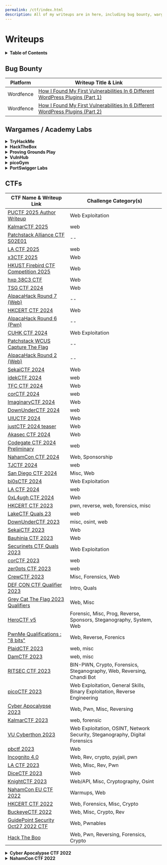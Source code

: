 ```yaml
---
permalink: /ctf/index.html
description: All of my writeups are in here, including bug bounty, wargame, academy lab, and CTF writeups!
---
```


# Writeups

<details id="toc"><summary markdown="span"><strong>Table of Contents</strong></summary>

1. **[Bug Bounty](#bug-bounty)**
2. **[Wargames / Academy Labs](#wargames--academy-labs)**
    1. **[TryHackMe](#tryhackme)**
    2. **[HackTheBox](#hackthebox)**
    3. **[Proving Grounds Play](#proving-grounds-play)**
    4. **[picoGym](#picogym)**
    5. **[PortSwigger Labs](#portswigger-labs)**
        1. **[SQL injection](#portswigger-labs-sql-injection)**
        2. **[Authentication](#portswigger-labs-authentication)**
        3. **[Directory Traversal](#portswigger-labs-directory-traversal)**
        4. **[OS Command Injection](#portswigger-labs-os-command-injection)**
        5. **[Business Logic Vulnerabilities](#portswigger-labs-business-logic-vulnerabilities)**
        6. **[Information Disclosure](#portswigger-labs-information-disclosure)**
        7. **[Access Control](#portswigger-labs-access-control)**
        8. **[File Upload Vulnerabilities](#portswigger-labs-file-upload-vulnerabilities)**
        9. **[Server-Side Request Forgery (SSRF)](#portswigger-labs-server-side-request-forgery-ssrf)**
        10. **[XXE Injection](#portswigger-labs-xxe-injection)**
        11. **[Cross-Site Scripting (XSS)](#portswigger-labs-cross-site-scripting-xss)**
        12. **[Cross-Site Request Forgery (CSRF)](#portswigger-labs-cross-site-request-forgery-csrf)**
        13. **[Cross-Origin Resource Sharing (CORS)](#portswigger-labs-cross-origin-resource-sharing-cors)**
        14. **[Clickjacking](#portswigger-labs-clickjacking)**
        15. **[DOM-Based Vulnerabilities](#portswigger-labs-dom-based-vulnerabilities)**
        16. **[WebSockets](#portswigger-labs-websockets)**
        17. **[Insecure Deserialization](#portswigger-labs-insecure-deserialization)**
        18. **[Server-Side Template Injection](#portswigger-labs-server-side-template-injection)**
        19. **[Web Cache Poisoning](#portswigger-labs-web-cache-poisoning)**
        20. **[HTTP Host Header Attacks](#portswigger-labs-http-host-header-attacks)**
        21. **[HTTP Request Smuggling](#portswigger-labs-http-request-smuggling)**
        22. **[OAuth Authentication](#portswigger-labs-oauth-authentication)**
        23. **[JWT](#portswigger-labs-jwt)**
        24. **[Prototype Pollution](#portswigger-labs-prototype-pollution)**
        25. **[Essential Skills](#portswigger-labs-essential-skills)**
        26. **[Testing GraphQL APIs](#portswigger-labs-testing-graphql-apis)**
        27. **[Race Conditions](#portswigger-labs-race-conditions)**
        28. **[NoSQL Injection](#portswigger-labs-nosql-injection)**
        29. **[Web LLM Attacks](#portswigger-labs-web-llm-attacks)**
        30. **[Web Cache Deception](#portswigger-labs-web-cache-deception)**
3. **[CTFs](#ctfs)**

</details>

## Bug Bounty

| Platform   | Writeup Title & Link |
|------------|--------------|
| Wordfence  | [How I Found My First Vulnerabilities In 6 Different WordPress Plugins (Part 1)](https://siunam321.github.io/ctf/Bug-Bounty/Wordfence/how-i-found-my-first-vulnerabilities-in-6-different-wordpress-plugins-part-1/) |
| Wordfence  | [How I Found My First Vulnerabilities In 6 Different WordPress Plugins (Part 2)](https://siunam321.github.io/ctf/Bug-Bounty/Wordfence/how-i-found-my-first-vulnerabilities-in-6-different-wordpress-plugins-part-2/) |

## Wargames / Academy Labs

<details id="tryhackme"><summary markdown="span"><strong>TryHackMe</strong></summary>

| Room Title & Writeup Link |
|--------------|
| [Lookback](https://siunam321.github.io/ctf/tryhackme/Lookback/) |
| [Capture!](https://siunam321.github.io/ctf/tryhackme/Capture/) |
| [Opacity](https://siunam321.github.io/ctf/tryhackme/Opacity/) |
| [Bugged](https://siunam321.github.io/ctf/tryhackme/Bugged/) |
| [Generic University](https://siunam321.github.io/ctf/tryhackme/Generic-University/) |
| [Uranium CTF](https://siunam321.github.io/ctf/tryhackme/Uranium-CTF/) |
| [MD2PDF](https://siunam321.github.io/ctf/tryhackme/MD2PDF/) |
| [JVM Reverse Engineering](https://siunam321.github.io/ctf/tryhackme/JVM-Reverse-Engineering/) |
| [Eavesdropper](https://siunam321.github.io/ctf/tryhackme/Eavesdropper/) |
| [Different-CTF](https://siunam321.github.io/ctf/tryhackme/Different-CTF/) |
| [MalBuster](https://siunam321.github.io/ctf/tryhackme/MalBuster/) |
| [M4tr1x: Exit Denied](https://siunam321.github.io/ctf/tryhackme/M4tr1x-Exit-Denied/) |
| [GameBuzz](https://siunam321.github.io/ctf/tryhackme/GameBuzz/) |
| [VulnNet: dotjar](https://siunam321.github.io/ctf/tryhackme/VulnNet-dotjar/) |
| [TakeOver](https://siunam321.github.io/ctf/tryhackme/TakeOver/) |
| [Cold VVars](https://siunam321.github.io/ctf/tryhackme/Cold-VVars/) |
| [Hamlet](https://siunam321.github.io/ctf/tryhackme/Hamlet/) |
| [StuxCTF](https://siunam321.github.io/ctf/tryhackme/StuxCTF/) |
| [SigHunt](https://siunam321.github.io/ctf/tryhackme/SigHunt/) |
| [Unbaked Pie](https://siunam321.github.io/ctf/tryhackme/Unbaked-Pie/) |
| [Red Stone One Carat](https://siunam321.github.io/ctf/tryhackme/Red-Stone-One-Carat/) |
| [Metamorphosis](https://siunam321.github.io/ctf/tryhackme/Metamorphosis/) |
| [pyLon](https://siunam321.github.io/ctf/tryhackme/pyLon/) |
| [The Blob Blog](https://siunam321.github.io/ctf/tryhackme/The-Blob-Blog/) |
| [New Hire Old Artifacts](https://siunam321.github.io/ctf/tryhackme/New-Hire-Old-Artifacts/) |
| [WWBuddy](https://siunam321.github.io/ctf/tryhackme/WWBuddy/) |
| [Unstable Twin](https://siunam321.github.io/ctf/tryhackme/Unstable-Twin/) |
| [Super-Spam](https://siunam321.github.io/ctf/tryhackme/Super-Spam/) |
| [broker](https://siunam321.github.io/ctf/tryhackme/broker/) |
| [En-pass](https://siunam321.github.io/ctf/tryhackme/En-pass/) |
| [Undiscovered](https://siunam321.github.io/ctf/tryhackme/Undiscovered/) |
| [SafeZone](https://siunam321.github.io/ctf/tryhackme/SafeZone/) |
| [Bank CTF](https://siunam321.github.io/ctf/tryhackme/Bank-CTF/) |
| [VulnNet: dotpy](https://siunam321.github.io/ctf/tryhackme/VulnNet-dotpy/) |
| [Revenge](https://siunam321.github.io/ctf/tryhackme/Revenge/) |
| [Madeye's Castle](https://siunam321.github.io/ctf/tryhackme/Madeyes-Castle/) |
| [Warzone 2](https://siunam321.github.io/ctf/tryhackme/Warzone2/) |
| [toc2](https://siunam321.github.io/ctf/tryhackme/toc2/) |
| [harder](https://siunam321.github.io/ctf/tryhackme/harder/) |
| [Neighbour](https://siunam321.github.io/ctf/tryhackme/Neighbour/) |
| [PrintNightmare, thrice!](https://siunam321.github.io/ctf/tryhackme/PrintNightmare-thrice/) |
| [PS Eclipse](https://siunam321.github.io/ctf/tryhackme/PS-Eclipse/) |
| [Templates](https://siunam321.github.io/ctf/tryhackme/Templates/) |
| [Epoch](https://siunam321.github.io/ctf/tryhackme/Epoch/) |
| [WarZone1](https://siunam321.github.io/ctf/tryhackme/WarZone1/) |
| [Bookstore](https://siunam321.github.io/ctf/tryhackme/Bookstore/) |
| [Binary Heaven](https://siunam321.github.io/ctf/tryhackme/Binary-Heaven/) |
| [Daily Bugle](https://siunam321.github.io/ctf/tryhackme/Daily-Bugle/) |
| [Surfer](https://siunam321.github.io/ctf/tryhackme/Surfer/) |
| [Gatekeeper](https://siunam321.github.io/ctf/tryhackme/Gatekeeper/) |
| [The Great Escape](https://siunam321.github.io/ctf/tryhackme/The-Great-Escape/) |
| [Attacking ICS Plant #2](https://siunam321.github.io/ctf/tryhackme/Attacking-ICS-Plant-2/) |
| [Ghizer](https://siunam321.github.io/ctf/tryhackme/Ghizer/) |
| [Git and Crumpets](https://siunam321.github.io/ctf/tryhackme/Git-and-Crumpets/) |
| [ContainMe](https://siunam321.github.io/ctf/tryhackme/ContainMe/) |
| [One Piece](https://siunam321.github.io/ctf/tryhackme/One-Piece/) |
| [Corridor](https://siunam321.github.io/ctf/tryhackme/Corridor/) |
| [Takedown](https://siunam321.github.io/ctf/tryhackme/Takedown/) |
| [SQHell](https://siunam321.github.io/ctf/tryhackme/SQHell/) |
| [Lumberjack Turtle](https://siunam321.github.io/ctf/tryhackme/Lumberjack-Turtle/) |
| [That's The Ticket](https://siunam321.github.io/ctf/tryhackme/Thats-The-Ticket/) |
| [The Impossible Challenge](https://siunam321.github.io/ctf/tryhackme/The-Impossible-Challenge/) |
| [Lunizz CTF](https://siunam321.github.io/ctf/tryhackme/Lunizz-CTF/) |
| [Wekor](https://siunam321.github.io/ctf/tryhackme/Wekor/) |
| [The Server From Hell](https://siunam321.github.io/ctf/tryhackme/The-Server-From-Hell/) |
| [NahamStore](https://siunam321.github.io/ctf/tryhackme/NahamStore/) |
| [biteme](https://siunam321.github.io/ctf/tryhackme/biteme/) |
| [Intermediate Nmap](https://siunam321.github.io/ctf/tryhackme/Intermediate-Nmap/) |
| [Musical Stego](https://siunam321.github.io/ctf/tryhackme/Musical-Stego/) |
| [Break It](https://siunam321.github.io/ctf/tryhackme/Break-It/) |
| [NerdHead](https://siunam321.github.io/ctf/tryhackme/NerdHead/) |
| [Dear QA](https://siunam321.github.io/ctf/tryhackme/Dear-QA/) |
| [VulnNet: Endgame](https://siunam321.github.io/ctf/tryhackme/VulnNet-Endgame/) |
| [Sweettooth Inc.](https://siunam321.github.io/ctf/tryhackme/Sweettooth-Inc/) |
| [Mnemonic](https://siunam321.github.io/ctf/tryhackme/Mnemonic/) |
| [Minotaur's Labyrinth](https://siunam321.github.io/ctf/tryhackme/Minotaur's-Labyrinth/) |
| [Recovery](https://siunam321.github.io/ctf/tryhackme/Recovery/) |
| [Develpy](https://siunam321.github.io/ctf/tryhackme/Develpy/) |
| [PalsForLife](https://siunam321.github.io/ctf/tryhackme/PalsForLife/) |
| [Willow](https://siunam321.github.io/ctf/tryhackme/Willow/) |
| [Road](https://siunam321.github.io/ctf/tryhackme/Road/) |
| [The Marketplace](https://siunam321.github.io/ctf/tryhackme/The-Marketplace/) |
| [Internal](https://siunam321.github.io/ctf/tryhackme/Internal/) |
| [Relevant](https://siunam321.github.io/ctf/tryhackme/Relevant/) |
| [CMesS](https://siunam321.github.io/ctf/tryhackme/CMesS/) |
| [Gallery](https://siunam321.github.io/ctf/tryhackme/Gallery/) |
| [Jeff](https://siunam321.github.io/ctf/tryhackme/Jeff/) |
| [Olympus](https://siunam321.github.io/ctf/tryhackme/Olympus/) |
| [VulnNet](https://siunam321.github.io/ctf/tryhackme/VulnNet/) |
| [VulnNet:Roasted](https://siunam321.github.io/ctf/tryhackme/VulnNet:Roasted/) |

</details>

<details id="hackthebox"><summary markdown="span"><strong>HackTheBox</strong></summary>

| Box Title & Writeup Link |
|--------------|
| [Meta](https://siunam321.github.io/ctf/hackthebox/Meta/) |
| [Acute](https://siunam321.github.io/ctf/hackthebox/Acute/) |
| [Bounty](https://siunam321.github.io/ctf/hackthebox/Bounty/) |
| [Talkative](https://siunam321.github.io/ctf/hackthebox/Talkative/) |
| [Timelapse](https://siunam321.github.io/ctf/hackthebox/Timelapse/) |
| [Worker](https://siunam321.github.io/ctf/hackthebox/Worker/) |
| [Bastion](https://siunam321.github.io/ctf/hackthebox/Bastion/) |
| [Beep](https://siunam321.github.io/ctf/hackthebox/Beep/) |
| [Arctic](https://siunam321.github.io/ctf/hackthebox/Arctic/) |
| [Granny](https://siunam321.github.io/ctf/hackthebox/Granny/) |
| [Jarvis](https://siunam321.github.io/ctf/hackthebox/Jarvis/) |
| [Bastard](https://siunam321.github.io/ctf/hackthebox/Bastard/) |
| [Optimum](https://siunam321.github.io/ctf/hackthebox/Optimum/) |
| [Search](https://siunam321.github.io/ctf/hackthebox/Search/) |
| [Pandora](https://siunam321.github.io/ctf/hackthebox/Pandora/) |
| [Backdoor](https://siunam321.github.io/ctf/hackthebox/Backdoor/) |
| [Brainfuck](https://siunam321.github.io/ctf/hackthebox/Brainfuck/) |
| [Shocker](https://siunam321.github.io/ctf/hackthebox/Shocker/) |
| [Access](https://siunam321.github.io/ctf/hackthebox/Access/) |
| [Jeeves](https://siunam321.github.io/ctf/hackthebox/Jeeves/) |
| [SecNotes](https://siunam321.github.io/ctf/hackthebox/SecNotes/) |
| [Chatterbox](https://siunam321.github.io/ctf/hackthebox/Chatterbox/) |
| [Devel](https://siunam321.github.io/ctf/hackthebox/Devel/) |
| [Shoppy](https://siunam321.github.io/ctf/hackthebox/Shoppy/) |
| [Support](https://siunam321.github.io/ctf/hackthebox/Support/) |
| [OpenSource](https://siunam321.github.io/ctf/hackthebox/OpenSource/) |
| [RedPanda](https://siunam321.github.io/ctf/hackthebox/RedPanda/) |

</details>

<details id="proving-grounds-play"><summary markdown="span"><strong>Proving Grounds Play</strong></summary>

| Lab Title & Writeup Link |
|--------------|
| [DC-9](https://siunam321.github.io/ctf/pgplay/DC-9/) |
| [ICMP](https://siunam321.github.io/ctf/pgplay/ICMP/) |
| [My-CMSMS](https://siunam321.github.io/ctf/pgplay/My-CMSMS/) |
| [GlasgowSmile](https://siunam321.github.io/ctf/pgplay/GlasgowSmile/) |
| [Deception](https://siunam321.github.io/ctf/pgplay/Deception/) |
| [Tre](https://siunam321.github.io/ctf/pgplay/Tre/) |
| [Assertion101](https://siunam321.github.io/ctf/pgplay/Assertion101/) |
| [BTRSys2.1](https://siunam321.github.io/ctf/pgplay/BTRSys2.1/) |
| [SunsetMidnight](https://siunam321.github.io/ctf/pgplay/SunsetMidnight/) |
| [SoSimple](https://siunam321.github.io/ctf/pgplay/SoSimple/) |
| [FunBox](https://siunam321.github.io/ctf/pgplay/FunBox/) |
| [Election1](https://siunam321.github.io/ctf/pgplay/Election1/) |
| [NoName](https://siunam321.github.io/ctf/pgplay/NoName/) |
| [BBSCute](https://siunam321.github.io/ctf/pgplay/BBSCute/) |
| [Ha-natraj](https://siunam321.github.io/ctf/pgplay/Ha-natraj/) |
| [HAWordy](https://siunam321.github.io/ctf/pgplay/HAWordy/) |
| [Loly](https://siunam321.github.io/ctf/pgplay/Loly/) |
| [Pwned1](https://siunam321.github.io/ctf/pgplay/Pwned1/) |
| [Vegeta1](https://siunam321.github.io/ctf/pgplay/Vegeta1/) |

</details>

<details id="vulnhub"><summary markdown="span"><strong>VulnHub</strong></summary>

| Machine Title & Writeup Link |
|--------------|
| [digitalworld.local: VENGEANCE](https://siunam321.github.io/ctf/vulnhub/digitalworld.local:VENGEANCE/) |
| [Healthcare: 1](https://siunam321.github.io/ctf/vulnhub/Healthcare:1/) |
| [DevGuru: 1](https://siunam321.github.io/ctf/vulnhub/DevGuru:1/) |
| [Hacker kid: 1.0.1](https://siunam321.github.io/ctf/vulnhub/Hacker-kid:1.0.1/) |
| [digitalworld.local: FALL](https://siunam321.github.io/ctf/vulnhub/digitalworld.local:FALL/) |
| [Pentester Lab: Axis2 Web service and Tomcat Manager](https://siunam321.github.io/ctf/vulnhub/Pentester-Lab:Axis2-Web-service-and-Tomcat-Manager/) |

</details>

<details id="picogym"><summary markdown="span"><strong>picoGym</strong></summary>

| Challenge Category | Challenge Title & Writeup Link |
|----------|--------------|
| Web Exploitation | [logon](https://siunam321.github.io/ctf/picoGym/Web-Exploitation/logon/) |
| | [where are the robots](https://siunam321.github.io/ctf/picoGym/Web-Exploitation/where-are-the-robots/) |
| | [Scavenger Hunt](https://siunam321.github.io/ctf/picoGym/Web-Exploitation/Scavenger-Hunt/) |
| | [Insp3ct0r](https://siunam321.github.io/ctf/picoGym/Web-Exploitation/Insp3ct0r/) |
| | [Cookies](https://siunam321.github.io/ctf/picoGym/Web-Exploitation/Cookies/) |
| | [GET aHEAD](https://siunam321.github.io/ctf/picoGym/Web-Exploitation/GET-aHEAD/) |

</details>

<details id="portswigger-labs"><summary markdown="span"><strong>PortSwigger Labs</strong></summary>

<section id="portswigger-lab-table">

| Lab Topic | Lab Title & Writeup Link |
|----------|--------------|
| SQL injection | [SQL injection vulnerability in WHERE clause allowing retrieval of hidden data](https://siunam321.github.io/ctf/portswigger-labs/SQL-Injection/sqli-1/) |
| | [SQL injection vulnerability allowing login bypass](https://siunam321.github.io/ctf/portswigger-labs/SQL-Injection/sqli-2/) |
| | [SQL injection UNION attack, determining the number of columns returned by the query](https://siunam321.github.io/ctf/portswigger-labs/SQL-Injection/sqli-3/) |
| | [SQL injection UNION attack, finding a column containing text](https://siunam321.github.io/ctf/portswigger-labs/SQL-Injection/sqli-4/) |
| | [SQL injection UNION attack, retrieving data from other tables](https://siunam321.github.io/ctf/portswigger-labs/SQL-Injection/sqli-5/) |
| | [SQL injection UNION attack, retrieving multiple values in a single column](https://siunam321.github.io/ctf/portswigger-labs/SQL-Injection/sqli-6/) |
| | [SQL injection attack, querying the database type and version on Oracle](https://siunam321.github.io/ctf/portswigger-labs/SQL-Injection/sqli-7/) |
| | [SQL injection attack, querying the database type and version on MySQL and Microsoft](https://siunam321.github.io/ctf/portswigger-labs/SQL-Injection/sqli-8/) |
| | [SQL injection attack, listing the database contents on non-Oracle databases](https://siunam321.github.io/ctf/portswigger-labs/SQL-Injection/sqli-9/) |
| | [SQL injection attack, listing the database contents on Oracle](https://siunam321.github.io/ctf/portswigger-labs/SQL-Injection/sqli-10/) |
| | [Blind SQL injection with conditional responses](https://siunam321.github.io/ctf/portswigger-labs/SQL-Injection/sqli-11/) |
| | [Blind SQL injection with conditional errors](https://siunam321.github.io/ctf/portswigger-labs/SQL-Injection/sqli-12/) |
| | [Visible error-based SQL injection](https://siunam321.github.io/ctf/portswigger-labs/SQL-Injection/sqli-13/) |
| | [Blind SQL injection with time delays](https://siunam321.github.io/ctf/portswigger-labs/SQL-Injection/sqli-14/) |
| | [Blind SQL injection with time delays and information retrieval](https://siunam321.github.io/ctf/portswigger-labs/SQL-Injection/sqli-15/) |
| | [Blind SQL injection with out-of-band interaction](https://siunam321.github.io/ctf/portswigger-labs/SQL-Injection/sqli-16/) |
| | [Blind SQL injection with out-of-band data exfiltration](https://siunam321.github.io/ctf/portswigger-labs/SQL-Injection/sqli-17/) |
| | [SQL injection with filter bypass via XML encoding](https://siunam321.github.io/ctf/portswigger-labs/SQL-Injection/sqli-18/) |
| Authentication | [Username enumeration via different responses](https://siunam321.github.io/ctf/portswigger-labs/Authentication/auth-1/) |
| | [2FA simple bypass](https://siunam321.github.io/ctf/portswigger-labs/Authentication/auth-2/) |
| | [Password reset broken logic](https://siunam321.github.io/ctf/portswigger-labs/Authentication/auth-3/) |
| | [Username enumeration via subtly different responses](https://siunam321.github.io/ctf/portswigger-labs/Authentication/auth-4/) |
| | [Username enumeration via response timing](https://siunam321.github.io/ctf/portswigger-labs/Authentication/auth-5/) |
| | [Broken brute-force protection, IP block](https://siunam321.github.io/ctf/portswigger-labs/Authentication/auth-6/) |
| | [Username enumeration via account lock](https://siunam321.github.io/ctf/portswigger-labs/Authentication/auth-7/) |
| | [2FA broken logic](https://siunam321.github.io/ctf/portswigger-labs/Authentication/auth-8/) |
| | [Brute-forcing a stay-logged-in cookie](https://siunam321.github.io/ctf/portswigger-labs/Authentication/auth-9/) |
| | [Offline password cracking](https://siunam321.github.io/ctf/portswigger-labs/Authentication/auth-10/) |
| | [Password reset poisoning via middleware](https://siunam321.github.io/ctf/portswigger-labs/Authentication/auth-11/) |
| | [Password brute-force via password change](https://siunam321.github.io/ctf/portswigger-labs/Authentication/auth-12/) |
| | [Broken brute-force protection, multiple credentials per request](https://siunam321.github.io/ctf/portswigger-labs/Authentication/auth-13/) |
| | [2FA bypass using a brute-force attack](https://siunam321.github.io/ctf/portswigger-labs/Authentication/auth-14/) |
| Directory Traversal | [File path traversal, simple case](https://siunam321.github.io/ctf/portswigger-labs/Directory-Traversal/dt-1/) |
| | [File path traversal, traversal sequences blocked with absolute path bypass](https://siunam321.github.io/ctf/portswigger-labs/Directory-Traversal/dt-2/) |
| | [File path traversal, traversal sequences stripped non-recursively](https://siunam321.github.io/ctf/portswigger-labs/Directory-Traversal/dt-3/) |
| | [File path traversal, traversal sequences stripped with superfluous URL-decode](https://siunam321.github.io/ctf/portswigger-labs/Directory-Traversal/dt-4/) |
| | [File path traversal, validation of start of path](https://siunam321.github.io/ctf/portswigger-labs/Directory-Traversal/dt-5/) |
| | [File path traversal, validation of file extension with null byte bypass](https://siunam321.github.io/ctf/portswigger-labs/Directory-Traversal/dt-6/) |
| OS Command Injection | [OS command injection, simple case](https://siunam321.github.io/ctf/portswigger-labs/OS-Command-Injection/osci-1/) |
| | [Blind OS command injection with time delays](https://siunam321.github.io/ctf/portswigger-labs/OS-Command-Injection/osci-2/) |
| | [Blind OS command injection with output redirection](https://siunam321.github.io/ctf/portswigger-labs/OS-Command-Injection/osci-3/) |
| | [Blind OS command injection with out-of-band interaction](https://siunam321.github.io/ctf/portswigger-labs/OS-Command-Injection/osci-4/) |
| | [Blind OS command injection with out-of-band data exfiltration](https://siunam321.github.io/ctf/portswigger-labs/OS-Command-Injection/osci-5/) |
| Business Logic Vulnerabilities | [Excessive trust in client-side controls](https://siunam321.github.io/ctf/portswigger-labs/Business-Logic-Vulnerabilities/blv-1/) |
| | [High-level logic vulnerability](https://siunam321.github.io/ctf/portswigger-labs/Business-Logic-Vulnerabilities/blv-2/) |
| | [Inconsistent security controls](https://siunam321.github.io/ctf/portswigger-labs/Business-Logic-Vulnerabilities/blv-3/) |
| | [Flawed enforcement of business rules](https://siunam321.github.io/ctf/portswigger-labs/Business-Logic-Vulnerabilities/blv-4/) |
| | [Low-level logic flaw](https://siunam321.github.io/ctf/portswigger-labs/Business-Logic-Vulnerabilities/blv-5/) |
| | [Inconsistent handling of exceptional input](https://siunam321.github.io/ctf/portswigger-labs/Business-Logic-Vulnerabilities/blv-6/) |
| | [Weak isolation on dual-use endpoint](https://siunam321.github.io/ctf/portswigger-labs/Business-Logic-Vulnerabilities/blv-7/) |
| | [Insufficient workflow validation](https://siunam321.github.io/ctf/portswigger-labs/Business-Logic-Vulnerabilities/blv-8/) |
| | [Authentication bypass via flawed state machine](https://siunam321.github.io/ctf/portswigger-labs/Business-Logic-Vulnerabilities/blv-9/) |
| | [Infinite money logic flaw](https://siunam321.github.io/ctf/portswigger-labs/Business-Logic-Vulnerabilities/blv-10/) |
| | [Authentication bypass via encryption oracle](https://siunam321.github.io/ctf/portswigger-labs/Business-Logic-Vulnerabilities/blv-11/) |
| | [Bypassing access controls using email address parsing discrepancies](https://siunam321.github.io/ctf/portswigger-labs/Business-Logic-Vulnerabilities/blv-12/) |
| Information Disclosure | [Information disclosure in error messages](https://siunam321.github.io/ctf/portswigger-labs/Information-Disclosure/id-1/) |
| | [Information disclosure on debug page](https://siunam321.github.io/ctf/portswigger-labs/Information-Disclosure/id-2/) |
| | [Source code disclosure via backup files](https://siunam321.github.io/ctf/portswigger-labs/Information-Disclosure/id-3/) |
| | [Authentication bypass via information disclosure](https://siunam321.github.io/ctf/portswigger-labs/Information-Disclosure/id-4/) |
| | [Information disclosure in version control history](https://siunam321.github.io/ctf/portswigger-labs/Information-Disclosure/id-5/) |
| Access Control | [Unprotected admin functionality](https://siunam321.github.io/ctf/portswigger-labs/Access-Control/ac-1/) |
| | [Unprotected admin functionality with unpredictable URL](https://siunam321.github.io/ctf/portswigger-labs/Access-Control/ac-2/) |
| | [User role controlled by request parameter](https://siunam321.github.io/ctf/portswigger-labs/Access-Control/ac-3/) |
| | [User role can be modified in user profile](https://siunam321.github.io/ctf/portswigger-labs/Access-Control/ac-4/) |
| | [User ID controlled by request parameter](https://siunam321.github.io/ctf/portswigger-labs/Access-Control/ac-5/) |
| | [User ID controlled by request parameter, with unpredictable user IDs](https://siunam321.github.io/ctf/portswigger-labs/Access-Control/ac-6/) |
| | [User ID controlled by request parameter with data leakage in redirect](https://siunam321.github.io/ctf/portswigger-labs/Access-Control/ac-7/) |
| | [User ID controlled by request parameter with password disclosure](https://siunam321.github.io/ctf/portswigger-labs/Access-Control/ac-8/) |
| | [Insecure direct object references](https://siunam321.github.io/ctf/portswigger-labs/Access-Control/ac-9/) |
| | [URL-based access control can be circumvented](https://siunam321.github.io/ctf/portswigger-labs/Access-Control/ac-10/) |
| | [Method-based access control can be circumvented](https://siunam321.github.io/ctf/portswigger-labs/Access-Control/ac-11/) |
| | [Multi-step process with no access control on one step](https://siunam321.github.io/ctf/portswigger-labs/Access-Control/ac-12/) |
| | [Referer-based access control](https://siunam321.github.io/ctf/portswigger-labs/Access-Control/ac-13/) |
| File Upload Vulnerabilities | [Remote code execution via web shell upload](https://siunam321.github.io/ctf/portswigger-labs/File-Upload-Vulnerabilities/fuv-1/) |
| | [Web shell upload via Content-Type restriction bypass](https://siunam321.github.io/ctf/portswigger-labs/File-Upload-Vulnerabilities/fuv-2/) |
| | [Web shell upload via path traversal](https://siunam321.github.io/ctf/portswigger-labs/File-Upload-Vulnerabilities/fuv-3/) |
| | [Web shell upload via extension blacklist bypass](https://siunam321.github.io/ctf/portswigger-labs/File-Upload-Vulnerabilities/fuv-4/) |
| | [Web shell upload via obfuscated file extension](https://siunam321.github.io/ctf/portswigger-labs/File-Upload-Vulnerabilities/fuv-5/) |
| | [Remote code execution via polyglot web shell upload](https://siunam321.github.io/ctf/portswigger-labs/File-Upload-Vulnerabilities/fuv-6/) |
| | [Web shell upload via race condition](https://siunam321.github.io/ctf/portswigger-labs/File-Upload-Vulnerabilities/fuv-7/) |
| Server-Side Request Forgery (SSRF) | [Basic SSRF against the local server](https://siunam321.github.io/ctf/portswigger-labs/Server-Side-Request-Forgery/ssrf-1/) |
| | [Basic SSRF against another back-end system](https://siunam321.github.io/ctf/portswigger-labs/Server-Side-Request-Forgery/ssrf-2/) |
| | [SSRF with blacklist-based input filter](https://siunam321.github.io/ctf/portswigger-labs/Server-Side-Request-Forgery/ssrf-3/) |
| | [SSRF with filter bypass via open redirection vulnerability](https://siunam321.github.io/ctf/portswigger-labs/Server-Side-Request-Forgery/ssrf-4/) |
| | [Blind SSRF with out-of-band detection](https://siunam321.github.io/ctf/portswigger-labs/Server-Side-Request-Forgery/ssrf-5/) |
| | [SSRF with whitelist-based input filter](https://siunam321.github.io/ctf/portswigger-labs/Server-Side-Request-Forgery/ssrf-6/) |
| | [Blind SSRF with Shellshock exploitation](https://siunam321.github.io/ctf/portswigger-labs/Server-Side-Request-Forgery/ssrf-7/) |
| XXE Injection | [Exploiting XXE using external entities to retrieve files](https://siunam321.github.io/ctf/portswigger-labs/XXE-Injection/xxe-1/) |
| | [Exploiting XXE to perform SSRF attacks](https://siunam321.github.io/ctf/portswigger-labs/XXE-Injection/xxe-2/) |
| | [Blind XXE with out-of-band interaction](https://siunam321.github.io/ctf/portswigger-labs/XXE-Injection/xxe-3/) |
| | [Blind XXE with out-of-band interaction via XML parameter entities](https://siunam321.github.io/ctf/portswigger-labs/XXE-Injection/xxe-4/) |
| | [Exploiting blind XXE to exfiltrate data using a malicious external DTD](https://siunam321.github.io/ctf/portswigger-labs/XXE-Injection/xxe-5/) |
| | [Exploiting blind XXE to retrieve data via error messages](https://siunam321.github.io/ctf/portswigger-labs/XXE-Injection/xxe-6/) |
| | [Exploiting XInclude to retrieve files](https://siunam321.github.io/ctf/portswigger-labs/XXE-Injection/xxe-7/) |
| | [Exploiting XXE via image file upload](https://siunam321.github.io/ctf/portswigger-labs/XXE-Injection/xxe-8/) |
| | [Exploiting XXE to retrieve data by repurposing a local DTD](https://siunam321.github.io/ctf/portswigger-labs/XXE-Injection/xxe-9/) |
| Cross-Site Scripting (XSS) | [Reflected XSS into HTML context with nothing encoded](https://siunam321.github.io/ctf/portswigger-labs/Cross-Site-Scripting/xss-1/) |
| | [Stored XSS into HTML context with nothing encoded](https://siunam321.github.io/ctf/portswigger-labs/Cross-Site-Scripting/xss-2/) |
| | [DOM XSS in `document.write` sink using source `location.search`](https://siunam321.github.io/ctf/portswigger-labs/Cross-Site-Scripting/xss-3/) |
| | [DOM XSS in `innerHTML` sink using source `location.search`](https://siunam321.github.io/ctf/portswigger-labs/Cross-Site-Scripting/xss-4/) |
| | [DOM XSS in jQuery anchor `href` attribute sink using `location.search` source](https://siunam321.github.io/ctf/portswigger-labs/Cross-Site-Scripting/xss-5/) |
| | [DOM XSS in jQuery selector sink using a hashchange event](https://siunam321.github.io/ctf/portswigger-labs/Cross-Site-Scripting/xss-6/) |
| | [Reflected XSS into attribute with angle brackets HTML-encoded](https://siunam321.github.io/ctf/portswigger-labs/Cross-Site-Scripting/xss-7/) |
| | [Stored XSS into anchor `href` attribute with double quotes HTML-encoded](https://siunam321.github.io/ctf/portswigger-labs/Cross-Site-Scripting/xss-8/) |
| | [Reflected XSS into a JavaScript string with angle brackets HTML encoded](https://siunam321.github.io/ctf/portswigger-labs/Cross-Site-Scripting/xss-9/) |
| | [DOM XSS in `document.write` sink using source `location.search` inside a select element](https://siunam321.github.io/ctf/portswigger-labs/Cross-Site-Scripting/xss-10/) |
| | [DOM XSS in AngularJS expression with angle brackets and double quotes HTML-encoded](https://siunam321.github.io/ctf/portswigger-labs/Cross-Site-Scripting/xss-11/) |
| | [Reflected DOM XSS](https://siunam321.github.io/ctf/portswigger-labs/Cross-Site-Scripting/xss-12/) |
| | [Stored DOM XSS](https://siunam321.github.io/ctf/portswigger-labs/Cross-Site-Scripting/xss-13/) |
| | [Exploiting cross-site scripting to steal cookies](https://siunam321.github.io/ctf/portswigger-labs/Cross-Site-Scripting/xss-14/) |
| | [Exploiting cross-site scripting to capture passwords](https://siunam321.github.io/ctf/portswigger-labs/Cross-Site-Scripting/xss-15/) |
| | [Exploiting XSS to perform CSRF](https://siunam321.github.io/ctf/portswigger-labs/Cross-Site-Scripting/xss-16/) |
| | [Reflected XSS into HTML context with most tags and attributes blocked](https://siunam321.github.io/ctf/portswigger-labs/Cross-Site-Scripting/xss-17/) |
| | [Reflected XSS into HTML context with all tags blocked except custom ones](https://siunam321.github.io/ctf/portswigger-labs/Cross-Site-Scripting/xss-18/) |
| | [Reflected XSS with some SVG markup allowed](https://siunam321.github.io/ctf/portswigger-labs/Cross-Site-Scripting/xss-19/) |
| | [Reflected XSS in canonical link tag](https://siunam321.github.io/ctf/portswigger-labs/Cross-Site-Scripting/xss-20/) |
| | [Reflected XSS into a JavaScript string with single quote and backslash escaped](https://siunam321.github.io/ctf/portswigger-labs/Cross-Site-Scripting/xss-21/) |
| | [Reflected XSS into a JavaScript string with angle brackets and double quotes HTML-encoded and single quotes escaped](https://siunam321.github.io/ctf/portswigger-labs/Cross-Site-Scripting/xss-22/) |
| | [Stored XSS into `onclick` event with angle brackets and double quotes HTML-encoded and single quotes and backslash escaped](https://siunam321.github.io/ctf/portswigger-labs/Cross-Site-Scripting/xss-23/) |
| | [Reflected XSS into a template literal with angle brackets, single, double quotes, backslash and backticks Unicode-escaped](https://siunam321.github.io/ctf/portswigger-labs/Cross-Site-Scripting/xss-24/) |
| | [Reflected XSS with event handlers and `href` attributes blocked](https://siunam321.github.io/ctf/portswigger-labs/Cross-Site-Scripting/xss-25/) |
| | [Reflected XSS in a JavaScript URL with some characters blocked](https://siunam321.github.io/ctf/portswigger-labs/Cross-Site-Scripting/xss-26/) |
| | [Reflected XSS with AngularJS sandbox escape without strings](https://siunam321.github.io/ctf/portswigger-labs/Cross-Site-Scripting/xss-27/) |
| | [Reflected XSS with AngularJS sandbox escape and CSP](https://siunam321.github.io/ctf/portswigger-labs/Cross-Site-Scripting/xss-28/) |
| | [Reflected XSS protected by very strict CSP, with dangling markup attack](https://siunam321.github.io/ctf/portswigger-labs/Cross-Site-Scripting/xss-29/) |
| | [Reflected XSS protected by CSP, with CSP bypass](https://siunam321.github.io/ctf/portswigger-labs/Cross-Site-Scripting/xss-30/) |
| Cross-Site Request Forgery (CSRF) | [CSRF vulnerability with no defenses](https://siunam321.github.io/ctf/portswigger-labs/CSRF/csrf-1/) |
| | [CSRF where token validation depends on request method](https://siunam321.github.io/ctf/portswigger-labs/CSRF/csrf-2/) |
| | [CSRF where token validation depends on token being present](https://siunam321.github.io/ctf/portswigger-labs/CSRF/csrf-3/) |
| | [CSRF where token is not tied to user session](https://siunam321.github.io/ctf/portswigger-labs/CSRF/csrf-4/) |
| | [CSRF where token is tied to non-session cookie](https://siunam321.github.io/ctf/portswigger-labs/CSRF/csrf-5/) |
| | [CSRF where token is duplicated in cookie](https://siunam321.github.io/ctf/portswigger-labs/CSRF/csrf-6/) |
| | [SameSite Lax bypass via method override](https://siunam321.github.io/ctf/portswigger-labs/CSRF/csrf-7/) |
| | [SameSite Strict bypass via client-side redirect](https://siunam321.github.io/ctf/portswigger-labs/CSRF/csrf-8/) |
| | [SameSite Strict bypass via sibling domain](https://siunam321.github.io/ctf/portswigger-labs/CSRF/csrf-9/) |
| | [SameSite Lax bypass via cookie refresh](https://siunam321.github.io/ctf/portswigger-labs/CSRF/csrf-10/) |
| | [CSRF where Referer validation depends on header being present](https://siunam321.github.io/ctf/portswigger-labs/CSRF/csrf-11/) |
| | [CSRF with broken Referer validation](https://siunam321.github.io/ctf/portswigger-labs/CSRF/csrf-12/) |
| Cross-Origin Resource Sharing (CORS) | [CORS vulnerability with basic origin reflection](https://siunam321.github.io/ctf/portswigger-labs/Cross-Origin-Resource-Sharing/cors-1/) |
| | [CORS vulnerability with trusted null origin](https://siunam321.github.io/ctf/portswigger-labs/Cross-Origin-Resource-Sharing/cors-2/) |
| | [CORS vulnerability with trusted insecure protocols](https://siunam321.github.io/ctf/portswigger-labs/Cross-Origin-Resource-Sharing/cors-3/) |
| | [CORS vulnerability with internal network pivot attack](https://siunam321.github.io/ctf/portswigger-labs/Cross-Origin-Resource-Sharing/cors-4/) |
| Clickjacking | [Basic clickjacking with CSRF token protection](https://siunam321.github.io/ctf/portswigger-labs/Clickjacking/clickjacking-1/) |
| | [Clickjacking with form input data prefilled from a URL parameter](https://siunam321.github.io/ctf/portswigger-labs/Clickjacking/clickjacking-2/) |
| | [Clickjacking with a frame buster script](https://siunam321.github.io/ctf/portswigger-labs/Clickjacking/clickjacking-3/) |
| | [Exploiting clickjacking vulnerability to trigger DOM-based XSS](https://siunam321.github.io/ctf/portswigger-labs/Clickjacking/clickjacking-4/) |
| | [Multistep clickjacking](https://siunam321.github.io/ctf/portswigger-labs/Clickjacking/clickjacking-5/) |
| DOM-Based Vulnerabilities | [DOM XSS using web messages](https://siunam321.github.io/ctf/portswigger-labs/DOM-Based-Vulnerabilities/dom-1/) |
| | [DOM XSS using web messages and a JavaScript URL](https://siunam321.github.io/ctf/portswigger-labs/DOM-Based-Vulnerabilities/dom-2/) |
| | [DOM XSS using web messages and `JSON.parse`](https://siunam321.github.io/ctf/portswigger-labs/DOM-Based-Vulnerabilities/dom-3/) |
| | [DOM-based open redirection](https://siunam321.github.io/ctf/portswigger-labs/DOM-Based-Vulnerabilities/dom-4/) |
| | [DOM-based cookie manipulation](https://siunam321.github.io/ctf/portswigger-labs/DOM-Based-Vulnerabilities/dom-5/) |
| | [Exploiting DOM clobbering to enable XSS](https://siunam321.github.io/ctf/portswigger-labs/DOM-Based-Vulnerabilities/dom-6/) |
| | [Clobbering DOM attributes to bypass HTML filters](https://siunam321.github.io/ctf/portswigger-labs/DOM-Based-Vulnerabilities/dom-7/) |
| WebSockets | [Manipulating WebSocket messages to exploit vulnerabilities](https://siunam321.github.io/ctf/portswigger-labs/WebSockets/ws-1/) |
| | [Manipulating the WebSocket handshake to exploit vulnerabilities](https://siunam321.github.io/ctf/portswigger-labs/WebSockets/ws-2/) |
| | [Cross-site WebSocket hijacking](https://siunam321.github.io/ctf/portswigger-labs/WebSockets/ws-3/) |
| Insecure Deserialization | [Modifying serialized objects](https://siunam321.github.io/ctf/portswigger-labs/Insecure-Deserialization/deserial-1/) |
| | [Modifying serialized data types](https://siunam321.github.io/ctf/portswigger-labs/Insecure-Deserialization/deserial-2/) |
| | [Using application functionality to exploit insecure deserialization](https://siunam321.github.io/ctf/portswigger-labs/Insecure-Deserialization/deserial-3/) |
| | [Arbitrary object injection in PHP](https://siunam321.github.io/ctf/portswigger-labs/Insecure-Deserialization/deserial-4/) |
| | [Exploiting Java deserialization with Apache Commons](https://siunam321.github.io/ctf/portswigger-labs/Insecure-Deserialization/deserial-5/) |
| | [Exploiting PHP deserialization with a pre-built gadget chain](https://siunam321.github.io/ctf/portswigger-labs/Insecure-Deserialization/deserial-6/) |
| | [Exploiting Ruby deserialization using a documented gadget chain](https://siunam321.github.io/ctf/portswigger-labs/Insecure-Deserialization/deserial-7/) |
| | [Developing a custom gadget chain for Java deserialization](https://siunam321.github.io/ctf/portswigger-labs/Insecure-Deserialization/deserial-8/) |
| | [Developing a custom gadget chain for PHP deserialization](https://siunam321.github.io/ctf/portswigger-labs/Insecure-Deserialization/deserial-9/) |
| | [Using PHAR deserialization to deploy a custom gadget chain](https://siunam321.github.io/ctf/portswigger-labs/Insecure-Deserialization/deserial-10/) |
| Server-Side Template Injection | [Basic server-side template injection](https://siunam321.github.io/ctf/portswigger-labs/Server-Side-Template-Injection/ssti-1/) |
| | [Basic server-side template injection (code context)](https://siunam321.github.io/ctf/portswigger-labs/Server-Side-Template-Injection/ssti-2/) |
| | [Server-side template injection using documentation](https://siunam321.github.io/ctf/portswigger-labs/Server-Side-Template-Injection/ssti-3/) |
| | [Server-side template injection in an unknown language with a documented exploit](https://siunam321.github.io/ctf/portswigger-labs/Server-Side-Template-Injection/ssti-4/) |
| | [Server-side template injection with information disclosure via user-supplied objects](https://siunam321.github.io/ctf/portswigger-labs/Server-Side-Template-Injection/ssti-5/) |
| | [Server-side template injection in a sandboxed environment](https://siunam321.github.io/ctf/portswigger-labs/Server-Side-Template-Injection/ssti-6/) |
| | [Server-side template injection with a custom exploit](https://siunam321.github.io/ctf/portswigger-labs/Server-Side-Template-Injection/ssti-7/) |
| Web Cache Poisoning | [Web cache poisoning with an unkeyed header](https://siunam321.github.io/ctf/portswigger-labs/Web-Cache-Poisoning/cache-1/) |
| | [Web cache poisoning with an unkeyed cookie](https://siunam321.github.io/ctf/portswigger-labs/Web-Cache-Poisoning/cache-2/) |
| | [Web cache poisoning with multiple headers](https://siunam321.github.io/ctf/portswigger-labs/Web-Cache-Poisoning/cache-3/) |
| | [Targeted web cache poisoning using an unknown header](https://siunam321.github.io/ctf/portswigger-labs/Web-Cache-Poisoning/cache-4/) |
| | [Web cache poisoning via an unkeyed query string](https://siunam321.github.io/ctf/portswigger-labs/Web-Cache-Poisoning/cache-5/) |
| | [Web cache poisoning via an unkeyed query parameter](https://siunam321.github.io/ctf/portswigger-labs/Web-Cache-Poisoning/cache-6/) |
| | [Parameter cloaking](https://siunam321.github.io/ctf/portswigger-labs/Web-Cache-Poisoning/cache-7/) |
| | [Web cache poisoning via a fat GET request](https://siunam321.github.io/ctf/portswigger-labs/Web-Cache-Poisoning/cache-8/) |
| | [URL normalization](https://siunam321.github.io/ctf/portswigger-labs/Web-Cache-Poisoning/cache-9/) |
| | [Web cache poisoning to exploit a DOM vulnerability via a cache with strict cacheability criteria](https://siunam321.github.io/ctf/portswigger-labs/Web-Cache-Poisoning/cache-10/) |
| | [Combining web cache poisoning vulnerabilities](https://siunam321.github.io/ctf/portswigger-labs/Web-Cache-Poisoning/cache-11/) |
| | [Cache key injection](https://siunam321.github.io/ctf/portswigger-labs/Web-Cache-Poisoning/cache-12/) |
| | [Internal cache poisoning](https://siunam321.github.io/ctf/portswigger-labs/Web-Cache-Poisoning/cache-13/) |
| HTTP Host Header Attacks | [Basic password reset poisoning](https://siunam321.github.io/ctf/portswigger-labs/HTTP-Host-Header-Attacks/http-host-header-1/) |
| | [Host header authentication bypass](https://siunam321.github.io/ctf/portswigger-labs/HTTP-Host-Header-Attacks/http-host-header-2/) |
| | [Web cache poisoning via ambiguous requests](https://siunam321.github.io/ctf/portswigger-labs/HTTP-Host-Header-Attacks/http-host-header-3/) |
| | [Routing-based SSRF](https://siunam321.github.io/ctf/portswigger-labs/HTTP-Host-Header-Attacks/http-host-header-4/) |
| | [SSRF via flawed request parsing](https://siunam321.github.io/ctf/portswigger-labs/HTTP-Host-Header-Attacks/http-host-header-5/) |
| | [Host validation bypass via connection state attack](https://siunam321.github.io/ctf/portswigger-labs/HTTP-Host-Header-Attacks/http-host-header-6/) |
| | [Password reset poisoning via dangling markup](https://siunam321.github.io/ctf/portswigger-labs/HTTP-Host-Header-Attacks/http-host-header-7/) |
| HTTP Request Smuggling | [HTTP request smuggling, basic CL.TE vulnerability](https://siunam321.github.io/ctf/portswigger-labs/HTTP-Request-Smuggling/smuggling-1/) |
| | [HTTP request smuggling, basic TE.CL vulnerability](https://siunam321.github.io/ctf/portswigger-labs/HTTP-Request-Smuggling/smuggling-2/) |
| | [HTTP request smuggling, obfuscating the TE header](https://siunam321.github.io/ctf/portswigger-labs/HTTP-Request-Smuggling/smuggling-3/) |
| | [HTTP request smuggling, confirming a CL.TE vulnerability via differential responses](https://siunam321.github.io/ctf/portswigger-labs/HTTP-Request-Smuggling/smuggling-4/) |
| | [HTTP request smuggling, confirming a TE.CL vulnerability via differential responses](https://siunam321.github.io/ctf/portswigger-labs/HTTP-Request-Smuggling/smuggling-5/) |
| | [Exploiting HTTP request smuggling to bypass front-end security controls, CL.TE vulnerability](https://siunam321.github.io/ctf/portswigger-labs/HTTP-Request-Smuggling/smuggling-6/) |
| | [Exploiting HTTP request smuggling to bypass front-end security controls, TE.CL vulnerability](https://siunam321.github.io/ctf/portswigger-labs/HTTP-Request-Smuggling/smuggling-7/) |
| | [Exploiting HTTP request smuggling to reveal front-end request rewriting](https://siunam321.github.io/ctf/portswigger-labs/HTTP-Request-Smuggling/smuggling-8/) |
| | [Exploiting HTTP request smuggling to capture other users' requests](https://siunam321.github.io/ctf/portswigger-labs/HTTP-Request-Smuggling/smuggling-9/) |
| | [Exploiting HTTP request smuggling to deliver reflected XSS](https://siunam321.github.io/ctf/portswigger-labs/HTTP-Request-Smuggling/smuggling-10/) |
| | [Response queue poisoning via H2.TE request smuggling](https://siunam321.github.io/ctf/portswigger-labs/HTTP-Request-Smuggling/smuggling-11/) |
| | [H2.CL request smuggling](https://siunam321.github.io/ctf/portswigger-labs/HTTP-Request-Smuggling/smuggling-12/) |
| | [HTTP/2 request smuggling via CRLF injection](https://siunam321.github.io/ctf/portswigger-labs/HTTP-Request-Smuggling/smuggling-13/) |
| | [HTTP/2 request splitting via CRLF injection](https://siunam321.github.io/ctf/portswigger-labs/HTTP-Request-Smuggling/smuggling-14/) |
| | [CL.0 request smuggling](https://siunam321.github.io/ctf/portswigger-labs/HTTP-Request-Smuggling/smuggling-15/) |
| | [Exploiting HTTP request smuggling to perform web cache poisoning](https://siunam321.github.io/ctf/portswigger-labs/HTTP-Request-Smuggling/smuggling-16/) |
| | [Exploiting HTTP request smuggling to perform web cache deception](https://siunam321.github.io/ctf/portswigger-labs/HTTP-Request-Smuggling/smuggling-17/) |
| | [Bypassing access controls via HTTP/2 request tunnelling](https://siunam321.github.io/ctf/portswigger-labs/HTTP-Request-Smuggling/smuggling-18/) |
| | [Web cache poisoning via HTTP/2 request tunnelling](https://siunam321.github.io/ctf/portswigger-labs/HTTP-Request-Smuggling/smuggling-19/) |
| | [Client-side desync](https://siunam321.github.io/ctf/portswigger-labs/HTTP-Request-Smuggling/smuggling-20/) |
| | [Browser cache poisoning via client-side desync](https://siunam321.github.io/ctf/portswigger-labs/HTTP-Request-Smuggling/smuggling-21/) |
| | [Server-side pause-based request smuggling](https://siunam321.github.io/ctf/portswigger-labs/HTTP-Request-Smuggling/smuggling-22/) |
| OAuth Authentication | [Authentication bypass via OAuth implicit flow](https://siunam321.github.io/ctf/portswigger-labs/OAuth-Authentication/oauth-1/) |
| | [Forced OAuth profile linking](https://siunam321.github.io/ctf/portswigger-labs/OAuth-Authentication/oauth-2/) |
| | [OAuth account hijacking via redirect_uri](https://siunam321.github.io/ctf/portswigger-labs/OAuth-Authentication/oauth-3/) |
| | [Stealing OAuth access tokens via an open redirect](https://siunam321.github.io/ctf/portswigger-labs/OAuth-Authentication/oauth-4/) |
| | [SSRF via OpenID dynamic client registration](https://siunam321.github.io/ctf/portswigger-labs/OAuth-Authentication/oauth-5/) |
| | [Stealing OAuth access tokens via a proxy page](https://siunam321.github.io/ctf/portswigger-labs/OAuth-Authentication/oauth-6/) |
| JWT | [JWT authentication bypass via unverified signature](https://siunam321.github.io/ctf/portswigger-labs/JWT/jwt-1/) |
| | [JWT authentication bypass via flawed signature verification](https://siunam321.github.io/ctf/portswigger-labs/JWT/jwt-2/) |
| | [JWT authentication bypass via weak signing key](https://siunam321.github.io/ctf/portswigger-labs/JWT/jwt-3/) |
| | [JWT authentication bypass via jwk header injection](https://siunam321.github.io/ctf/portswigger-labs/JWT/jwt-4/) |
| | [JWT authentication bypass via jku header injection](https://siunam321.github.io/ctf/portswigger-labs/JWT/jwt-5/) |
| | [JWT authentication bypass via kid header path traversal](https://siunam321.github.io/ctf/portswigger-labs/JWT/jwt-6/) |
| | [JWT authentication bypass via algorithm confusion](https://siunam321.github.io/ctf/portswigger-labs/JWT/jwt-7/) |
| | [JWT authentication bypass via algorithm confusion with no exposed key](https://siunam321.github.io/ctf/portswigger-labs/JWT/jwt-8/) |
| Prototype Pollution | [DOM XSS via client-side prototype pollution](https://siunam321.github.io/ctf/portswigger-labs/Prototype-Pollution/prototype-1/) |
| | [DOM XSS via an alternative prototype pollution vector](https://siunam321.github.io/ctf/portswigger-labs/Prototype-Pollution/prototype-2/) |
| | [Client-side prototype pollution in third-party libraries](https://siunam321.github.io/ctf/portswigger-labs/Prototype-Pollution/prototype-3/) |
| | [Client-side prototype pollution via browser APIs](https://siunam321.github.io/ctf/portswigger-labs/Prototype-Pollution/prototype-4/) |
| | [Client-side prototype pollution via flawed sanitization](https://siunam321.github.io/ctf/portswigger-labs/Prototype-Pollution/prototype-5/) |
| | [Privilege escalation via server-side prototype pollution](https://siunam321.github.io/ctf/portswigger-labs/Prototype-Pollution/prototype-6/) |
| | [Detecting server-side prototype pollution without polluted property reflection](https://siunam321.github.io/ctf/portswigger-labs/Prototype-Pollution/prototype-7/) |
| | [Bypassing flawed input filters for server-side prototype pollution](https://siunam321.github.io/ctf/portswigger-labs/Prototype-Pollution/prototype-8/) |
| | [Remote code execution via server-side prototype pollution](https://siunam321.github.io/ctf/portswigger-labs/Prototype-Pollution/prototype-9/) |
| | [Exfiltrating sensitive data via server-side prototype pollution](https://siunam321.github.io/ctf/portswigger-labs/Prototype-Pollution/prototype-10/) |
| Essential Skills | [Discovering vulnerabilities quickly with targeted scanning](https://siunam321.github.io/ctf/portswigger-labs/Essential-Skills/essential-skills-1/) |
| Testing GraphQL APIs | [Accessing private GraphQL posts](https://siunam321.github.io/ctf/portswigger-labs/Testing-GraphQL-APIs/graphql-1/) |
| | [Accidental exposure of private GraphQL fields](https://siunam321.github.io/ctf/portswigger-labs/Testing-GraphQL-APIs/graphql-2/) |
| | [Finding a hidden GraphQL endpoint](https://siunam321.github.io/ctf/portswigger-labs/Testing-GraphQL-APIs/graphql-3/) |
| | [Bypassing GraphQL brute force protections](https://siunam321.github.io/ctf/portswigger-labs/Testing-GraphQL-APIs/graphql-4/) |
| | [Performing CSRF exploits over GraphQL](https://siunam321.github.io/ctf/portswigger-labs/Testing-GraphQL-APIs/graphql-5/) |
| Race Conditions | [Limit overrun race conditions](https://siunam321.github.io/ctf/portswigger-labs/race-conditions/race-conditions-1/) |
| | [Bypassing rate limits via race conditions](https://siunam321.github.io/ctf/portswigger-labs/race-conditions/race-conditions-2/) |
| | [Multi-endpoint race conditions](https://siunam321.github.io/ctf/portswigger-labs/race-conditions/race-conditions-3/) |
| | [Single-endpoint race conditions](https://siunam321.github.io/ctf/portswigger-labs/race-conditions/race-conditions-4/) |
| | [Partial construction race conditions](https://siunam321.github.io/ctf/portswigger-labs/race-conditions/race-conditions-5/) |
| | [Exploiting time-sensitive vulnerabilities](https://siunam321.github.io/ctf/portswigger-labs/race-conditions/race-conditions-6/) |
| NoSQL Injection | [Detecting NoSQL injection](https://siunam321.github.io/ctf/portswigger-labs/nosql-injection/nosqli-1/) |
| | [Exploiting NoSQL operator injection to bypass authentication](https://siunam321.github.io/ctf/portswigger-labs/nosql-injection/nosqli-2/) |
| | [Exploiting NoSQL injection to extract data](https://siunam321.github.io/ctf/portswigger-labs/nosql-injection/nosqli-3/) |
| | [Exploiting NoSQL operator injection to extract unknown fields](https://siunam321.github.io/ctf/portswigger-labs/nosql-injection/nosqli-4/) |
| | [Exploiting an API endpoint using documentation](https://siunam321.github.io/ctf/portswigger-labs/api-testing/api-1/) |
| | [Finding and exploiting an unused API endpoint](https://siunam321.github.io/ctf/portswigger-labs/api-testing/api-2/) |
| | [Exploiting a mass assignment vulnerability](https://siunam321.github.io/ctf/portswigger-labs/api-testing/api-3/) |
| | [Exploiting server-side parameter pollution in a query string](https://siunam321.github.io/ctf/portswigger-labs/api-testing/api-4/) |
| | [Exploiting server-side parameter pollution in a REST URL](https://siunam321.github.io/ctf/portswigger-labs/api-testing/api-5/) |
| Web LLM Attacks | [Exploiting LLM APIs with excessive agency](https://siunam321.github.io/ctf/portswigger-labs/web-llm-attacks/llm-1/) |
| | [Exploiting vulnerabilities in LLM APIs](https://siunam321.github.io/ctf/portswigger-labs/web-llm-attacks/llm-2/) |
| | [Indirect prompt injection](https://siunam321.github.io/ctf/portswigger-labs/web-llm-attacks/llm-3/) |
| | [Exploiting insecure output handling in LLMs](https://siunam321.github.io/ctf/portswigger-labs/web-llm-attacks/llm-4/) |
| Web Cache Deception | [Exploiting path mapping for web cache deception](https://siunam321.github.io/ctf/portswigger-labs/Web-Cache-Deception/WCD-1) |
| | [Exploiting path delimiters for web cache deception](https://siunam321.github.io/ctf/portswigger-labs/Web-Cache-Deception/WCD-2/) |
| | [Exploiting origin server normalization for web cache deception](https://siunam321.github.io/ctf/portswigger-labs/Web-Cache-Deception/WCD-3/) |
| | [Exploiting cache server normalization for web cache deception](https://siunam321.github.io/ctf/portswigger-labs/Web-Cache-Deception/WCD-4/) |
| | [Exploiting exact-match cache rules for web cache deception](https://siunam321.github.io/ctf/portswigger-labs/Web-Cache-Deception/WCD-5/) |

</section>

</details>

## CTFs

| CTF Name & Writeup Link | Challenge Category(s) | 
|------------|-----------------------|
| [PUCTF 2025 Author Writeup](https://siunam321.github.io/ctf/PUCTF-2025/) | Web Exploitation |
| [KalmarCTF 2025](https://siunam321.github.io/ctf/KalmarCTF-2025/) | web |
| [Patchstack Alliance CTF S02E01](https://siunam321.github.io/ctf/Patchstack-Alliance-CTF-S02E01/) | -- |
| [LA CTF 2025](https://siunam321.github.io/ctf/LA-CTF-2025/) | web |
| [x3CTF 2025](https://siunam321.github.io/ctf/x3CTF-2025/) | Web |
| [HKUST Firebird CTF Competition 2025](https://siunam321.github.io/ctf/HKUST-Firebird-CTF-Competition-2025/) | Web |
| [hxp 38C3 CTF](https://siunam321.github.io/ctf/hxp-38C3-CTF/) | Web |
| [TSG CTF 2024](https://siunam321.github.io/ctf/TSG-CTF-2024/) | Web |
| [AlpacaHack Round 7 (Web)](https://siunam321.github.io/ctf/AlpacaHack-Round-7-Web/) | -- |
| [HKCERT CTF 2024](https://siunam321.github.io/ctf/HKCERT-CTF-2024/) | Web |
| [AlpacaHack Round 6 (Pwn)](https://siunam321.github.io/ctf/AlpacaHack-Round-6-Pwn/) | -- |
| [CUHK CTF 2024](https://siunam321.github.io/ctf/CUHK-CTF-2024/) | Web Exploitation |
| [Patchstack WCUS Capture The Flag](https://siunam321.github.io/ctf/Patchstack-WCUS-Capture-The-Flag/) | -- |
| [AlpacaHack Round 2 (Web)](https://siunam321.github.io/ctf/AlpacaHack-Round-2-Web/) | -- |
| [SekaiCTF 2024](https://siunam321.github.io/ctf/SekaiCTF-2024) | Web |
| [idekCTF 2024](https://siunam321.github.io/ctf/idekCTF-2024/) | web |
| [TFC CTF 2024](https://siunam321.github.io/ctf/TFC-CTF-2024/) | Web |
| [corCTF 2024](https://siunam321.github.io/ctf/corCTF-2024/) | web |
| [ImaginaryCTF 2024](https://siunam321.github.io/ctf/ImaginaryCTF-2024/) | Web |
| [DownUnderCTF 2024](https://siunam321.github.io/ctf/DownUnderCTF-2024/) | web |
| [UIUCTF 2024](https://siunam321.github.io/ctf/UIUCTF-2024/) | Web |
| [justCTF 2024 teaser](https://siunam321.github.io/ctf/justCTF-2024-teaser/) | Web |
| [Akasec CTF 2024](https://siunam321.github.io/ctf/Akasec-CTF-2024/) | Web |
| [Codegate CTF 2024 Preliminary](https://siunam321.github.io/ctf/Codegate-CTF-2024-Preliminary/) | web |
| [NahamCon CTF 2024](https://siunam321.github.io/ctf/NahamCon-CTF-2024/) | Web, Sponsorship |
| [TJCTF 2024](https://siunam321.github.io/ctf/TJCTF-2024/) | web |
| [San Diego CTF 2024](https://siunam321.github.io/ctf/San-Diego-CTF-2024/) | Misc, Web |
| [bi0sCTF 2024](https://siunam321.github.io/ctf/bi0sCTF-2024/) | Web Exploitation |
| [LA CTF 2024](https://siunam321.github.io/ctf/LA-CTF-2024/) | web |
| [0xL4ugh CTF 2024](https://siunam321.github.io/ctf/0xL4ugh-CTF-2024/) | Web |
| [HKCERT CTF 2023](https://siunam321.github.io/ctf/HKCERT-CTF-2023/) | pwn, reverse, web, forensics, misc |
| [LakeCTF Quals 23](https://siunam321.github.io/ctf/LakeCTF-Quals-23/) | web |
| [DownUnderCTF 2023](https://siunam321.github.io/ctf/DownUnderCTF-2023/) | misc, osint, web |
| [SekaiCTF 2023](https://siunam321.github.io/ctf/SekaiCTF-2023/) | Web |
| [Bauhinia CTF 2023](https://siunam321.github.io/ctf/Bauhinia-CTF-2023/) | Web |
| [Securinets CTF Quals 2023](https://siunam321.github.io/ctf/Securinets-CTF-Quals-2023/) | Web Exploitation |
| [corCTF 2023](https://siunam321.github.io/ctf/corCTF-2023/) | web |
| [zer0pts CTF 2023](https://siunam321.github.io/ctf/zer0pts-CTF-2023/) | web |
| [CrewCTF 2023](https://siunam321.github.io/ctf/CrewCTF-2023/) | Misc, Forensics, Web |
| [DEF CON CTF Qualifier 2023](https://siunam321.github.io/ctf/DEF-CON-CTF-Qualifier-2023/) | Intro, Quals |
| [Grey Cat The Flag 2023 Qualifiers](https://siunam321.github.io/ctf/Grey-Cat-The-Flag-2023-Qualifiers/) | Web, Misc |
| [HeroCTF v5](https://siunam321.github.io/ctf/HeroCTF-v5/) | Forensic, Misc, Prog, Reverse, Sponsors, Steganography, System, Web |
| [PwnMe Qualifications : "8 bits"](https://siunam321.github.io/ctf/PwnMe-2023-8-bits/) | Web, Reverse, Forenics |
| [PlaidCTF 2023](https://siunam321.github.io/ctf/PlaidCTF-2023/) | web, misc |
| [DamCTF 2023](https://siunam321.github.io/ctf/DamCTF-2023/) | web, misc |
| [RITSEC CTF 2023](https://siunam321.github.io/ctf/RITSEC-CTF-2023/) | BIN-PWN, Crypto, Forensics, Steganography, Web, Reversing, Chandi Bot |
| [picoCTF 2023](https://siunam321.github.io/ctf/picoCTF-2023/) | Web Exploitation, General Skills, Binary Exploitation, Reverse Engineering |
| [Cyber Apocalypse 2023](https://siunam321.github.io/ctf/Cyber-Apocalypse-2023/) | Web, Pwn, Misc, Reversing |
| [KalmarCTF 2023](https://siunam321.github.io/ctf/KalmarCTF-2023/) | web, forensic |
| [VU Cyberthon 2023](https://siunam321.github.io/ctf/VU-Cyberthon-2023/) | Web Exploitation, OSINT, Network Security, Steganography, Digital Forensics |
| [pbctf 2023](https://siunam321.github.io/ctf/pbctf-2023/) | Web |
| [Incognito 4.0](https://siunam321.github.io/ctf/Incognito-4.0/) | Web, Rev, crypto, pyjail, pwn |
| [LA CTF 2023](https://siunam321.github.io/ctf/LA-CTF-2023/) | Web, Misc, Rev, Pwn |
| [DiceCTF 2023](https://siunam321.github.io/ctf/DiceCTF-2023/) | Web |
| [KnightCTF 2023](https://siunam321.github.io/ctf/KnightCTF-2023/) | Web/API, Misc, Cryptography, Osint |
| [NahamCon EU CTF 2022](https://siunam321.github.io/ctf/NahamCon-EU-CTF-2022/) | Warmups, Web |
| [HKCERT CTF 2022](https://siunam321.github.io/ctf/HKCERT-CTF-2022/) | Web, Forensics, Misc, Crypto |
| [BuckeyeCTF 2022](https://siunam321.github.io/ctf/BuckeyeCTF-2022/) | Web, Misc, Crypto, Rev |
| [GuidePoint Security Oct27 2022 CTF](https://siunam321.github.io/ctf/GuidePoint-Security-Oct27-2022/) | Web, Pwnables |
| [Hack The Boo](https://siunam321.github.io/ctf/hacktheboo/) | Web, Pwn, Reversing, Forensics, Crypto |

<details><summary markdown="span"><strong>Cyber Apocalypse CTF 2022</strong></summary>

| Challenge Category | Challenge Title & Writeup Link |
|----------|--------------|
| Misc | [Compressor](https://siunam321.github.io/ctf/cactf2022/Misc/Compressor/) |
| | [Matrioshka Brain](https://siunam321.github.io/ctf/cactf2022/Misc/Matrioshka-Brain/) |
| Pwn | [Space-Pirate:Entrypoint](https://siunam321.github.io/ctf/cactf2022/Pwn/Space-Pirate:Entrypoint/) |
| Reversing | [Omega One](https://siunam321.github.io/ctf/cactf2022/Reversing/Omega-One/) |
| | [WIDE](https://siunam321.github.io/ctf/cactf2022/Reversing/WIDE/) |
| Warmup | [Welcome!](https://siunam321.github.io/ctf/cactf2022/Warmup/Welcome!/) |

</details>

<details><summary markdown="span"><strong>NahamCon CTF 2022</strong></summary>

| Challenge Category | Challenge Title & Writeup Link |
|----------|--------------|
| Miscellaneous | [One Mantissa Please](https://siunam321.github.io/ctf/nahamconctf2022/Miscellaneous/One-Mantissa-Please/) |
| | [The Balloon](https://siunam321.github.io/ctf/nahamconctf2022/Miscellaneous/The-Balloon/) |
| OSINT | [Keeber](https://siunam321.github.io/ctf/nahamconctf2022/OSINT/Keeber/) |
| Warmups | [Crash Override](https://siunam321.github.io/ctf/nahamconctf2022/Warmups/Crash-Override/) |
| | [Exit Vim](https://siunam321.github.io/ctf/nahamconctf2022/Warmups/Exit-Vim/) |
| | [Flagcat](https://siunam321.github.io/ctf/nahamconctf2022/Warmups/Flagcat/) |
| | [Prisoner](https://siunam321.github.io/ctf/nahamconctf2022/Warmups/Prisoner/) |
| | [Quirky](https://siunam321.github.io/ctf/nahamconctf2022/Warmups/Quirky/) |
| | [Read The Rules](https://siunam321.github.io/ctf/nahamconctf2022/Warmups/Read-The-Rules/) |
| | [Technical Support](https://siunam321.github.io/ctf/nahamconctf2022/Warmups/Technical-Support/) |
| | [Wizard](https://siunam321.github.io/ctf/nahamconctf2022/Warmups/Wizard/) |
| Web | [EXtravagant](https://siunam321.github.io/ctf/nahamconctf2022/Web/EXtravagant/) |
| | [Jurassic Park](https://siunam321.github.io/ctf/nahamconctf2022/Web/Jurassic-Park/) |

</details>
